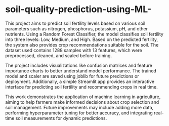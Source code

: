 # soil-quality-prediction-using-ML-

This project aims to predict soil fertility levels based on various soil parameters such as nitrogen, phosphorus, potassium, pH, and other nutrients. Using a Random Forest Classifier, the model classifies soil fertility into three levels: Low, Medium, and High. Based on the predicted fertility, the system also provides crop recommendations suitable for the soil. The dataset used contains 1288 samples with 13 features, which were preprocessed, cleaned, and scaled before training.

The project includes visualizations like confusion matrices and feature importance charts to better understand model performance. The trained model and scaler are saved using joblib for future predictions or deployment. Additionally, a simple Streamlit app provides an interactive interface for predicting soil fertility and recommending crops in real time.

This work demonstrates the application of machine learning in agriculture, aiming to help farmers make informed decisions about crop selection and soil management. Future improvements may include adding more data, performing hyperparameter tuning for better accuracy, and integrating real-time soil measurements for dynamic predictions.